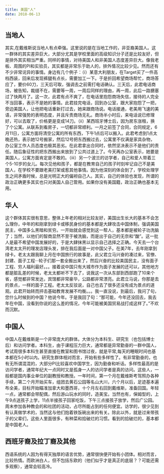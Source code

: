 ```yaml
---
title: 美国"人"
date: 2018-06-13
---
```



## **当地人**

其实,在戴维斯说当地人有点牵强。这里说的是在当地工作的，非亚裔美国人。这一群体的其实差异巨大，大部分尤其是学校里面的高级知识分子还是比较友好，但是排外其实相当严重。同样的事情，对待美国人和非美国人态度差异巨大。像我老板、周围的PI和实验员，其实都是非常乐于助人的，排外情况比较少见。然而还有不少非常诧异的事情。身边有几个例子：（i）某意大利朋友，在Target买了一件高档西装，回来后发现裤腿有点长，需要加工一下。于是折回希望商场帮忙，商场答应了，要价60刀，三天后可取，强调去之前需打电话确认。三天后，此君电话商场，被告知，裁缝不在，需要等一周，一周后同样的理由，再一周，此后一路搪塞过了快两月了。这一次，此君有点不爽了，在电话里抱怨商场失信，接待的人完全不当回事，表示不是她的事情。此君挂完电话，回到办公室，跟大家抱怨了一把，旁边美国人，让他把电话重新打过去，她来跟商场说。电话接通，老美用飞速的美语，非常强势的表明态度，并且斥责商场无礼。商场半小时后，来电话说已修理好，可以去取了，价格更是变成14刀。（ii）某西班牙博士后，因为房东涨租，换了个公寓。从联系到看房子，一切都非常顺利。一月之前签了合同，合同规定，6月11日，公寓方面将清空公寓的所有东西，下午1点后可以搬入。此君考虑到1点太晚还热，表示她12号搬家，然后12号把东西搬过去，公寓里不仅满是家具杂物，办公室工作人员态度也极其恶劣。在此君拿出合同时，依然坚决表示不是他们的责任。随后象征性的把东西搬出来放到了公共过道上了。今天再办公室表示，她要是美国人，公寓方面肯定是不敢的。（iii）另一个波兰的访学者，自己和爱人带着三个5-10岁的女儿。每次见他和孩子，都是在教育自己的孩子时刻牢记自己不是美国人，在学校不要跟老美打架或惹其他事情。因为他深刻的体会到了，学校处理学生之间矛盾时候，总是光明正大的偏袒自己人。其实，自己的体验也发现，所谓的政治正确更多其实也只对美国人自己管用。如果你没有美国籍，政治正确也基本无用。


## **华人**

这个群体其实很有意思，整体上年老的相对比较友好，美国出生长大的基本不会怎么理你，中年的和刚拿到绿卡或移民身份的基本都是大肆攻击中国体制，强调美国民主，中国多么黑暗和贫穷。一开始就会感觉到这一帮人，基本都是被轮子功洗脑了；当然，以他们的智商显然不至于被洗脑，而是出于自己的无奈和“酸”。这一批人是最不希望中国发展好的，于是大肆抹黑以显示自己选择之正确。今天去一个台湾老太太开的理发店理头发，排在我后面是一对中国父子。在美7年，去年刚拿到绿卡。老太太跟我聊上月在中国旅行的故事是，此父君立马兴奋的凑过来，官僚、封建、面子工程···轮子们那一套全搬出来了，然后兴奋的比较美国民主，没有面子工程、穷人福利最好。。。接着说中国只有大城市作为面子发展的还可以，其他地方都是脏乱差的时候，老太太都听不下去了，说我这一次从东部到西部跑了10来个省，感觉都非常发达，宾馆都非常豪华，公路都非常漂亮。此君立马说，你那是去的景点，一样的面子工程。老太太反驳说，自己也去了很多还没有成为景点的道观。此君开始转而抨击基础教育发展不均衡。。。我一直没说，到最后，我问了句，您什么时候到的中国？他说今年。于是我回了句：“那可能，今年还没回去，我去年在中国，没看到你说的这么差的情况，今年可能被美国贸易战打成这样了。”不欢而沉默。

## **中国人**

中国人在戴维斯是一个非常庞大的群体。大体分为本科生、研究生（也包括博士后）和访问学者。本科生，由于课程压力巨大，通常都是异常勤奋的一群中国人，考试周很多本科生甚至直接在教室和图书馆过夜，就是平常,每天的睡眠时间也基本都在5小时以内。研究生群体相对而言，开始有些多样性了。有非常勤奋的，也有无所谓混混的，大部分PI比较喜欢中国学生，因为勤奋和听话。多样性最高的是访问学者，通常年纪大一点同时又是孤身一人的访问学者是真的访问。这些人，一般都是国内事业单位的副教授和教授。一年时间，第一个月在戴维斯考驾照办各种手续，第二个月开始买车，组团去黄石公园等名山大川，六个月以后，足迹基本遍布全美，目标开始瞄准加拿大和墨西哥，十个月左右回到戴维斯，准备回国。年轻一点，通常都会带配偶，然后游山玩水的同时，造美宝。当然也有，保姆型的，上午9点送孩子上学，11点半接孩子回家吃饭，下午三点接孩子放学，然后广公园。周末参加各种教会的和社团的活动，占尽所能占到的任何便宜。访学的，很少见到有认真做学术的，当然这与他们抱着铁饭碗出来的有关。除此以外，就是过来带孩子的父辈们，这些人里面很多，有种菜和拾破烂的习惯。看到的拾破烂的，基本都是中国老人。

## **西班牙裔及拉丁裔及其他**

西语系统的人因为有得天独厚的语言优势，通常很快便开始有小团体。相对而言，比较热情。而欧洲白人，但不包括东欧的（他们似乎才是真正的底层？？可能还需多观察），通常会较高冷。


</br></br></br>



